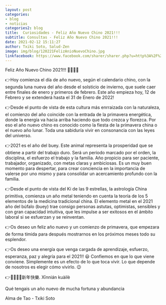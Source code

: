 ```yaml
---
layout: post
categories:
- blog
- noticias
categories2: blog
title:  Curiosidades - Feliz Año Nuevo Chino 2021!!!
subtitle: Consultas - Feliz Año Nuevo Chino 2021!!!
date: 2021-02-12 15:11:27
author: Txiki Soto, Salud-Zen
image: img/blog/120221FelizAnioNuevoChino.jpg
linkfacebook: https://www.facebook.com/sharer/sharer.php?u=http%3A%2F%2Fwww.salud-zen.com%2Fblog%2Fcursos%2F2020%2F02%2F12%2Fcuriosidades-feliz-anio-nuevo-chino.html&amp;src=sdkpreparse
---
```

Feliz Año Nuevo Chino 2021!!! 🧧🏮🧧🏮  

👉Hoy comienza el día de año nuevo, según el calendario chino, con la segunda luna nueva del año desde el solsticio de invierno, que suele caer entre finales de enero y primeros de febrero. Este año empieza hoy, 12 de Febrero y se extenderá hasta el 31 de Enero de 2022!  

👉Desde el punto de vista de esta cultura más enrraizada con la naturaleza, el comienzo del año coincide con la entrada de la primavera energética, donde la energía va hacia arriba haciendo que todo crezca y florezca. Por eso el año nuevo chino es conocido como la fiesta de la primavera china o el nuevo año lunar. Toda una sabiduría vivir en consonancia con las leyes del universo.  

👉2021 es el año del  buey. Este animal representa la prosperidad que se obtiene a partir del trabajo duro. Será un periodo marcado por el orden, la disciplina, el esfuerzo el trabajo y la familia. Año propicio para ser paciente, trabajador, organizado, con metas claras y ambiciosas. Es un muy buen momento para despertar, para crear conciencia en la importancia de valerse por uno mismo y para consolidar un acercamiento profundo con la familia.   

👉Desde el punto de vista del Ki de las 9 estrellas, la astrología China primitiva, comienza un año metal teniendo en cuenta la teoría de los 5 elementos de la medicina tradicional china. El elemento metal en el 2021 año del búfalo (buey) trae consigo personas astutas, optimistas, sensibles y con gran capacidad intuitiva, que les impulse a ser exitosos en el ámbito laboral si se esfuerzan y se reinventan.  

👉Os deseo un feliz año nuevo y un comienzo de primavera, que empezara de forma tímida para después mostrarnos en los próximos meses todo su esplendor.   

👉Os deseo una energía que venga cargada de aprendizaje, esfuerzo, esperanza, paz y alegría para el 2021!! 😃 Confiemos en que lo que viene conviene. Simplemente es un efecto de lo que toca vivir. Lo que depende de nosotros es elegir cómo vivirlo. 😉  

👉🧧🏮🧧🏮新年快樂. Xīnnián kuàilè   

Qué tengais un año nuevo de mucha fortuna y abundancia  

Alma de Tao - Txiki Soto  

